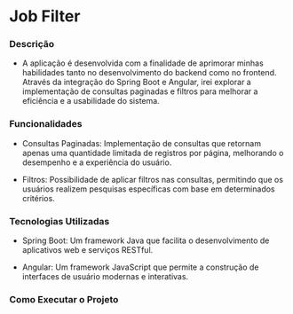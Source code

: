# Job Filter


### Descrição
- A aplicação é desenvolvida com a finalidade de aprimorar minhas habilidades tanto no desenvolvimento do backend como no frontend. Através da integração do Spring Boot e Angular, irei explorar a implementação de consultas paginadas e filtros para melhorar a eficiência e a usabilidade do sistema.

### Funcionalidades
- Consultas Paginadas: Implementação de consultas que retornam apenas uma quantidade limitada de registros por página, melhorando o desempenho e a experiência do usuário.

- Filtros: Possibilidade de aplicar filtros nas consultas, permitindo que os usuários realizem pesquisas específicas com base em determinados critérios.

### Tecnologias Utilizadas
- Spring Boot: Um framework Java que facilita o desenvolvimento de aplicativos web e serviços RESTful.

- Angular: Um framework JavaScript que permite a construção de interfaces de usuário modernas e interativas.

### Como Executar o Projeto
